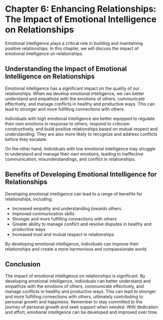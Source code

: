 Chapter 6: Enhancing Relationships: The Impact of Emotional Intelligence on Relationships
=========================================================================================

Emotional intelligence plays a critical role in building and maintaining positive relationships. In this chapter, we will discuss the impact of emotional intelligence on relationships.

Understanding the Impact of Emotional Intelligence on Relationships
-------------------------------------------------------------------

Emotional intelligence has a significant impact on the quality of our relationships. When we develop emotional intelligence, we can better understand and empathize with the emotions of others, communicate effectively, and manage conflicts in healthy and productive ways. This can lead to stronger and more fulfilling connections with others.

Individuals with high emotional intelligence are better equipped to regulate their own emotions in response to others, respond to criticism constructively, and build positive relationships based on mutual respect and understanding. They are also more likely to recognize and address conflicts before they escalate.

On the other hand, individuals with low emotional intelligence may struggle to understand and manage their own emotions, leading to ineffective communication, misunderstandings, and conflict in relationships.

Benefits of Developing Emotional Intelligence for Relationships
---------------------------------------------------------------

Developing emotional intelligence can lead to a range of benefits for relationships, including:

* Increased empathy and understanding towards others
* Improved communication skills
* Stronger and more fulfilling connections with others
* Greater ability to manage conflict and resolve disputes in healthy and productive ways
* Increased trust and mutual respect in relationships

By developing emotional intelligence, individuals can improve their relationships and create a more harmonious and compassionate world.

Conclusion
----------

The impact of emotional intelligence on relationships is significant. By developing emotional intelligence, individuals can better understand and empathize with the emotions of others, communicate effectively, and manage conflicts in healthy and productive ways. This can lead to stronger and more fulfilling connections with others, ultimately contributing to personal growth and happiness. Remember to stay committed to the journey of personal growth and seek support when needed. With dedication and effort, emotional intelligence can be developed and improved over time.


